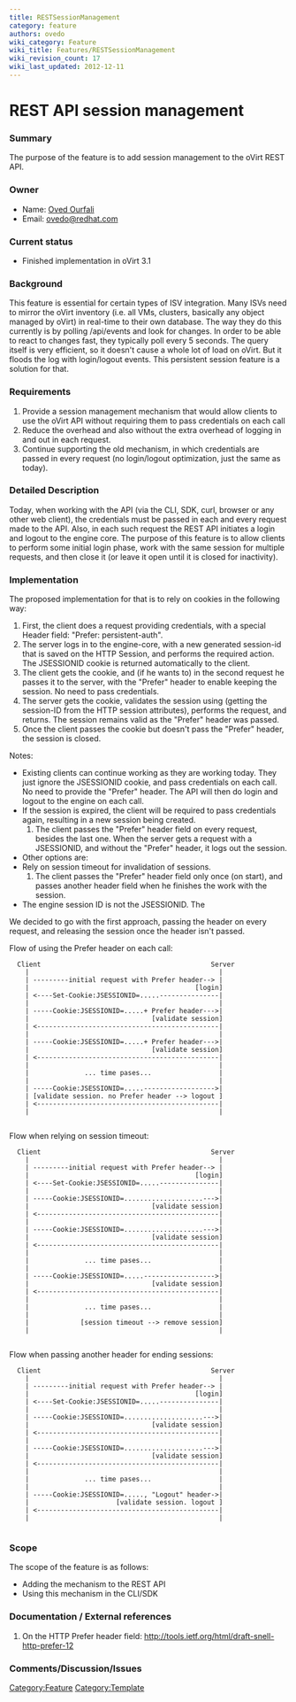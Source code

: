 ```yaml
---
title: RESTSessionManagement
category: feature
authors: ovedo
wiki_category: Feature
wiki_title: Features/RESTSessionManagement
wiki_revision_count: 17
wiki_last_updated: 2012-12-11
---
```


# REST API session management

### Summary

The purpose of the feature is to add session management to the oVirt REST API.

### Owner

*   Name: [ Oved Ourfali](User:Ovedo)
*   Email: <ovedo@redhat.com>

### Current status

*   Finished implementation in oVirt 3.1

### Background

This feature is essential for certain types of ISV integration. Many ISVs need to mirror the oVirt inventory (i.e. all VMs, clusters, basically any object managed by oVirt) in real-time to their own database. The way they do this currently is by polling /api/events and look for changes. In order to be able to react to changes fast, they typically poll every 5 seconds. The query itself is very efficient, so it doesn't cause a whole lot of load on oVirt. But it floods the log with login/logout events. This persistent session feature is a solution for that.

### Requirements

1.  Provide a session management mechanism that would allow clients to use the oVirt API without requiring them to pass credentials on each call
2.  Reduce the overhead and also without the extra overhead of logging in and out in each request.
3.  Continue supporting the old mechanism, in which credentials are passed in every request (no login/logout optimization, just the same as today).

### Detailed Description

Today, when working with the API (via the CLI, SDK, curl, browser or any other web client), the credentials must be passed in each and every request made to the API. Also, in each such request the REST API initiates a login and logout to the engine core. The purpose of this feature is to allow clients to perform some initial login phase, work with the same session for multiple requests, and then close it (or leave it open until it is closed for inactivity).

### Implementation

The proposed implementation for that is to rely on cookies in the following way:

1.  First, the client does a request providing credentials, with a special Header field: "Prefer: persistent-auth".
2.  The server logs in to the engine-core, with a new generated session-id that is saved on the HTTP Session, and performs the required action. The JSESSIONID cookie is returned automatically to the client.
3.  The client gets the cookie, and (if he wants to) in the second request he passes it to the server, with the "Prefer" header to enable keeping the session. No need to pass credentials.
4.  The server gets the cookie, validates the session using (getting the session-ID from the HTTP session attributes), performs the request, and returns. The session remains valid as the "Prefer" header was passed.
5.  Once the client passes the cookie but doesn't pass the "Prefer" header, the session is closed.

Notes:

*   Existing clients can continue working as they are working today. They just ignore the JSESSIONID cookie, and pass credentials on each call. No need to provide the "Prefer" header. The API will then do login and logout to the engine on each call.
*   If the session is expired, the client will be required to pass credentials again, resulting in a new session being created.
    1.  The client passes the "Prefer" header field on every request, besides the last one. When the server gets a request with a JSESSIONID, and without the "Prefer" header, it logs out the session.
*   Other options are:
*   Rely on session timeout for invalidation of sessions.
    1.  The client passes the "Prefer" header field only once (on start), and passes another header field when he finishes the work with the session.
*   The engine session ID is not the JSESSIONID. The

We decided to go with the first approach, passing the header on every request, and releasing the session once the header isn't passed.

Flow of using the Prefer header on each call:

      Client                                           Server
        |                                                |
        | ---------initial request with Prefer header--> |
        |                                          [login]
        | <----Set-Cookie:JSESSIONID=.....---------------|
        |                                                |
        | -----Cookie:JSESSIONID=.....+ Prefer header--->|
        |                               [validate session]
        | <----------------------------------------------|
        |                                                |
        | -----Cookie:JSESSIONID=.....+ Prefer header--->|
        |                               [validate session]
        | <----------------------------------------------|
        |                                                |
        |              ... time pases...                 |
        |                                                |
        | -----Cookie:JSESSIONID=.....------------------>|
        | [validate session. no Prefer header --> logout ]
        | <----------------------------------------------|
        |                                                |
       

Flow when relying on session timeout:

      Client                                           Server
        |                                                |
        | ---------initial request with Prefer header--> |
        |                                          [login]
        | <----Set-Cookie:JSESSIONID=.....---------------|
        |                                                |
        | -----Cookie:JSESSIONID=....................--->|
        |                               [validate session]
        | <----------------------------------------------|
        |                                                |
        | -----Cookie:JSESSIONID=....................--->|
        |                               [validate session]
        | <----------------------------------------------|
        |                                                |
        |              ... time pases...                 |
        |                                                |
        | -----Cookie:JSESSIONID=.....------------------>|
        |                               [validate session]
        | <----------------------------------------------|
        |                                                |
        |              ... time pases...                 |
        |                                                |
        |             [session timeout --> remove session]
        |                                                |
       

Flow when passing another header for ending sessions:

      Client                                           Server
        |                                                |
        | ---------initial request with Prefer header--> |
        |                                          [login]
        | <----Set-Cookie:JSESSIONID=.....---------------|
        |                                                |
        | -----Cookie:JSESSIONID=....................--->|
        |                               [validate session]
        | <----------------------------------------------|
        |                                                |
        | -----Cookie:JSESSIONID=....................--->|
        |                               [validate session]
        | <----------------------------------------------|
        |                                                |
        |              ... time pases...                 |
        |                                                |
        | -----Cookie:JSESSIONID=....., "Logout" header->|
        |                      [validate session. logout ]
        | <----------------------------------------------|
        |                                                |
       

### Scope

The scope of the feature is as follows:

*   Adding the mechanism to the REST API
*   Using this mechanism in the CLI/SDK

### Documentation / External references

1. On the HTTP Prefer header field: <http://tools.ietf.org/html/draft-snell-http-prefer-12>

### Comments/Discussion/Issues

<Category:Feature> <Category:Template>
